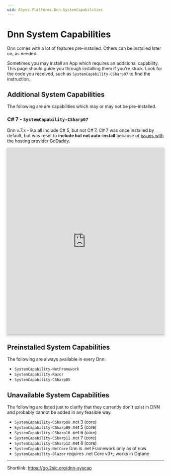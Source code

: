 ```yaml
---
uid: Abyss.Platforms.Dnn.SystemCapabilities
---
```


# Dnn System Capabilities

Dnn comes with a lot of features pre-installed.
Others can be installed later on, as needed.

Sometimes you may install an App which requires an additional capability.
This page should guide you through installing them if you're stuck.
Look for the code you received, such as `SystemCapability-CSharp07` to find the instruction.

## Additional System Capabilities

The following are are capabilities which may or may not be pre-installed.

### C# 7 - `SystemCapability-CSharp07`

Dnn v.7.x - 9.x all include C# 5, but not C# 7.
C# 7 was once installed by default, but was reset to **include but not auto-install** because of
[issues with the hosting provider GoDaddy](https://dnntracker.atlassian.net/browse/DNN-8528).

<iframe src="https://azing.org/dnn-community/r/ogPu9EDH?embed=1" width="100%" height="600" frameborder="0" allowfullscreen style="box-shadow: 0 1px 3px rgba(60,64,67,.3), 0 4px 8px 3px rgba(60,64,67,.15)"></iframe>
<!-- <script src="https://cdn.azing.org/e/1/embed.js"></script> -->


## Preinstalled System Capabilities

The following are always available in every Dnn:

* `SystemCapability-NetFramework`
* `SystemCapability-Razor`
* `SystemCapability-CSharp05`

## Unavailable System Capabilities

The following are listed just to clarify that they currently don't exist in DNN and
probably cannot be added in any feasible way.

* `SystemCapability-CSharp08` .net 3 (core)
* `SystemCapability-CSharp09` .net 5 (core)
* `SystemCapability-CSharp10` .net 6 (core)
* `SystemCapability-CSharp11` .net 7 (core)
* `SystemCapability-CSharp12` .net 8 (core)
* `SystemCapability-NetCore` Dnn is .net Framework only as of now
* `SystemCapability-Blazor` requires .net Core v3+; works in Oqtane

---

Shortlink: <https://go.2sic.org/dnn-syscap>
